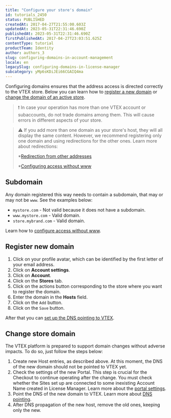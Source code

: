 ```yaml
---
title: "Configure your store's domain"
id: tutorials_2450
status: PUBLISHED
createdAt: 2017-04-27T21:55:00.603Z
updatedAt: 2023-05-31T22:31:46.690Z
publishedAt: 2023-05-31T22:31:46.690Z
firstPublishedAt: 2017-04-27T23:03:51.625Z
contentType: tutorial
productTeam: Identity
author: authors_3
slug: configuring-domains-in-account-management
locale: en
legacySlug: configuring-domains-in-license-manager
subcategory: yMp6sKDiJEi66CGAIQ4ma
---
```


Configuring domains ensures that the address access is directed correctly to the VTEX store. Below you can learn how to [register a new domain](#register-new-domain) or [change the domain of an active store](#change-store-domain).

>❗ In case your operation has more than one VTEX account or subaccounts, do not trade domains among them. This will cause errors in different aspects of your store.

>⚠️ If you add more than one domain as your store's host, they will all display the same content. However, we recommend registering only one domain and using redirections for the other ones. Learn more about redirections:
>
> *<a href=”https://help.vtex.com/en/tutorial/redirecionamento-de-outros-enderecos--3Xi2AeLUx2QpJQu8DTX8KQ”>Redirection from other addresses</a>
>
> *<a href=”https://help.vtex.com/en/tutorial/configurando-acesso-sem-www--tutorials_4278”>Configuring access without www</a>

## Subdomain

Any domain registered this way needs to contain a subdomain, that may or may not be `www`. See the examples below:

- `mystore.com` - Not valid because it does not have a subdomain.
- `www.mystore.com` - Valid domain.
- `store.mybrand.com` - Valid domain.

<div class = "alert alert-info">
  Learn how to <a href="https://help.vtex.com/en/tutorial/configuring-access-without-www--tutorials_4278">configure access without www</a>.
</div>

## Register new domain

1. Click on your profile avatar, which can be identified by the first letter of your email address.
2. Click on **Account settings**.
3. Click on **Account**.
4. Click on the **Stores** tab.
5. Click on the actions button <i class="fas fa-ellipsis-v"></i> corresponding to the store where you want to register the domain.
6. Enter the domain in the **Hosts** field.
7. Click on the `Add` button.
8. Click on the `Save` button.

After that you can [set up the DNS pointing to VTEX](https://help.vtex.com/en/tutorial/configuring-dns-pointing-to-vtex--tutorials_4280).

## Change store domain

The VTEX platform is prepared to support domain changes without adverse impacts. To do so, just follow the steps below:

1. Create new Host entries, as described above. At this moment, the DNS of the new domain should not be pointed to VTEX yet. 
2. Check the settings of the new Portal. This step is crucial for the Checkout to continue operating after the change. You must check whether the Sites set up are connected to some inexisting Account Name created in License Manager. Learn more about the [portal settings](/en/faq/configure-template-in-the-smartcheckout).
3. Point the DNS of the new domain to VTEX. Learn more about [DNS pointing](/en/tutorial/configuring-dns-pointing-to-vtex/).
4. After DNS propagation of the new host, remove the old ones, keeping only the new.
